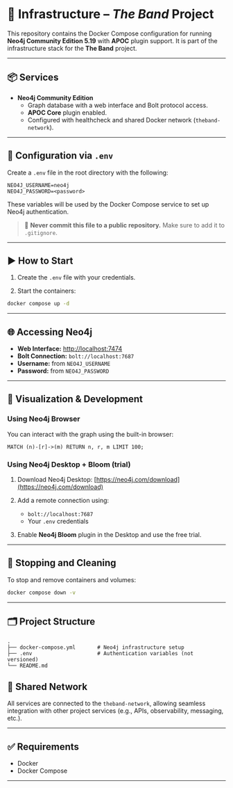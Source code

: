 # 🧱 Infrastructure – *The Band* Project

This repository contains the Docker Compose configuration for running **Neo4j Community Edition 5.19** with **APOC** plugin support. It is part of the infrastructure stack for the **The Band** project.

---

## 📦 Services

- **Neo4j Community Edition**
  - Graph database with a web interface and Bolt protocol access.
  - **APOC Core** plugin enabled.
  - Configured with healthcheck and shared Docker network (`theband-network`).

---

## 🔐 Configuration via `.env`

Create a `.env` file in the root directory with the following:

```env
NEO4J_USERNAME=neo4j
NEO4J_PASSWORD=<password>
````

These variables will be used by the Docker Compose service to set up Neo4j authentication.

> 🛑 **Never commit this file to a public repository.** Make sure to add it to `.gitignore`.

---

## ▶️ How to Start

1. Create the `.env` file with your credentials.

2. Start the containers:

```bash
docker compose up -d
```

---

## 🌐 Accessing Neo4j

* **Web Interface:** [http://localhost:7474](http://localhost:7474)
* **Bolt Connection:** `bolt://localhost:7687`
* **Username:** from `NEO4J_USERNAME`
* **Password:** from `NEO4J_PASSWORD`

---

## 🔎 Visualization & Development

### Using Neo4j Browser

You can interact with the graph using the built-in browser:

```cypher
MATCH (n)-[r]->(m) RETURN n, r, m LIMIT 100;
```

### Using Neo4j Desktop + Bloom (trial)

1. Download Neo4j Desktop: [https://neo4j.com/download](https://neo4j.com/download)
2. Add a remote connection using:

   * `bolt://localhost:7687`
   * Your `.env` credentials
3. Enable **Neo4j Bloom** plugin in the Desktop and use the free trial.

---

## 🧼 Stopping and Cleaning

To stop and remove containers and volumes:

```bash
docker compose down -v
```

---

## 🗂 Project Structure

```
.
├── docker-compose.yml       # Neo4j infrastructure setup
├── .env                     # Authentication variables (not versioned)
└── README.md
```



## 🔗 Shared Network

All services are connected to the `theband-network`, allowing seamless integration with other project services (e.g., APIs, observability, messaging, etc.).

---

## ✅ Requirements

* Docker
* Docker Compose

---
